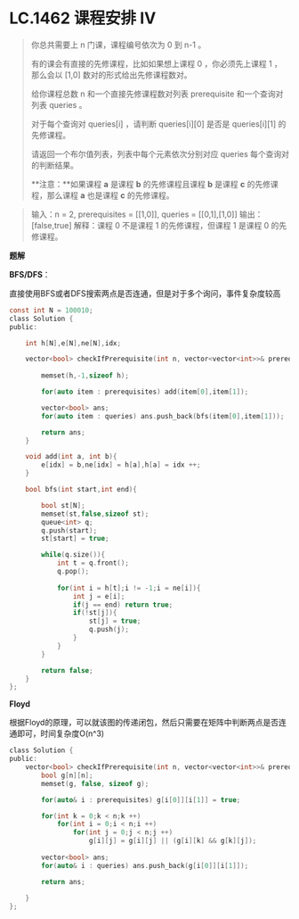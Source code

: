 # LC.1462 课程安排 Ⅳ

> 你总共需要上 n 门课，课程编号依次为 0 到 n-1 。
>
> 有的课会有直接的先修课程，比如如果想上课程 0 ，你必须先上课程 1 ，那么会以 [1,0] 数对的形式给出先修课程数对。
>
> 给你课程总数 n 和一个直接先修课程数对列表 prerequisite 和一个查询对列表 queries 。
>
> 对于每个查询对 queries[i] ，请判断 queries[i][0] 是否是 queries[i][1] 的先修课程。
>
> 请返回一个布尔值列表，列表中每个元素依次分别对应 queries 每个查询对的判断结果。
>
> 
>
> **注意：**如果课程 **a** 是课程 **b** 的先修课程且课程 **b** 是课程 **c** 的先修课程，那么课程 **a** 也是课程 **c** 的先修课程。



> 输入：n = 2, prerequisites = [[1,0]], queries = [[0,1],[1,0]]
> 输出：[false,true]
> 解释：课程 0 不是课程 1 的先修课程，但课程 1 是课程 0 的先修课程。



**题解**

**BFS/DFS**：

直接使用BFS或者DFS搜索两点是否连通，但是对于多个询问，事件复杂度较高



```c
const int N = 100010;
class Solution {
public:

    int h[N],e[N],ne[N],idx;

    vector<bool> checkIfPrerequisite(int n, vector<vector<int>>& prerequisites, vector<vector<int>>& queries) {
        
        memset(h,-1,sizeof h);

        for(auto item : prerequisites) add(item[0],item[1]);

        vector<bool> ans;
        for(auto item : queries) ans.push_back(bfs(item[0],item[1]));

        return ans;
    }

    void add(int a, int b){
        e[idx] = b,ne[idx] = h[a],h[a] = idx ++;
    }

    bool bfs(int start,int end){

        bool st[N];
        memset(st,false,sizeof st);
        queue<int> q;
        q.push(start);
        st[start] = true;

        while(q.size()){
            int t = q.front();
            q.pop();
            
            for(int i = h[t];i != -1;i = ne[i]){
                int j = e[i];
                if(j == end) return true;
                if(!st[j]){
                    st[j] = true;
                    q.push(j);
                }
            }
        }

        return false;
    }
};
```



**Floyd**

根据Floyd的原理，可以就该图的传递闭包，然后只需要在矩阵中判断两点是否连通即可，时间复杂度O(n^3)



```c
class Solution {
public:
    vector<bool> checkIfPrerequisite(int n, vector<vector<int>>& prerequisites, vector<vector<int>>& queries) {
        bool g[n][n];
        memset(g, false, sizeof g);

        for(auto& i : prerequisites) g[i[0]][i[1]] = true;

        for(int k = 0;k < n;k ++)
            for(int i = 0;i < n;i ++)
                for(int j = 0;j < n;j ++)
                    g[i][j] = g[i][j] || (g[i][k] && g[k][j]);
            
        vector<bool> ans;
        for(auto& i : queries) ans.push_back(g[i[0]][i[1]]);

        return ans;
    
    }
};
```

